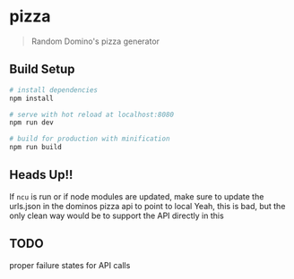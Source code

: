# pizza

> Random Domino's pizza generator

## Build Setup

``` bash
# install dependencies
npm install

# serve with hot reload at localhost:8080
npm run dev

# build for production with minification
npm run build
```

## Heads Up!!
If `ncu` is run or if node modules are updated, make sure to update the urls.json in the dominos pizza api to point to local
Yeah, this is bad, but the only clean way would be to support the API directly in this

## TODO
proper failure states for API calls
